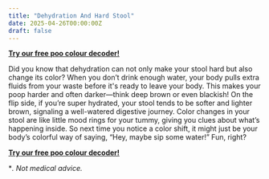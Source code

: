 ```yaml
---
title: "Dehydration And Hard Stool"
date: 2025-04-26T00:00:00Z
draft: false
---
```


[**Try our free poo colour decoder!**](https://www.poopcolor.info)

Did you know that dehydration can not only make your stool hard but also change its color? When you don’t drink enough water, your body pulls extra fluids from your waste before it's ready to leave your body. This makes your poop harder and often darker—think deep brown or even blackish! On the flip side, if you’re super hydrated, your stool tends to be softer and lighter brown, signaling a well-watered digestive journey. Color changes in your stool are like little mood rings for your tummy, giving you clues about what’s happening inside. So next time you notice a color shift, it might just be your body’s colorful way of saying, “Hey, maybe sip some water!” Fun, right?

[**Try our free poo colour decoder!**](https://www.poopcolor.info)

**. Not medical advice.*
